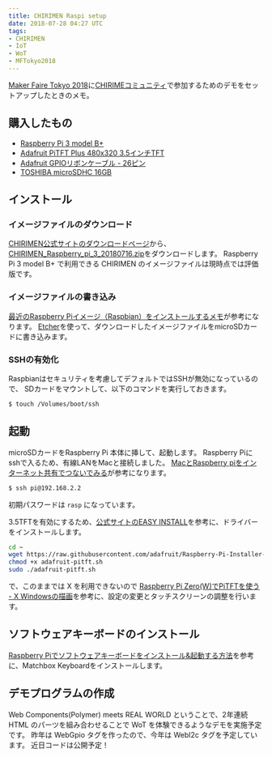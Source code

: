 ```yaml
---
title: CHIRIMEN Raspi setup
date: 2018-07-28 04:27 UTC
tags:
- CHIRIMEN
- IoT
- WoT
- MFTokyo2018
---
```


[Maker Faire Tokyo 2018](http://makezine.jp/event/mft2018/)に[CHIRIMEコミュニティ](http://makezine.jp/event/mft2018/)で参加するためのデモをセットアップしたときのメモ。

## 購入したもの

- [Raspberry Pi 3 model B+](https://www.sengoku.co.jp/mod/sgk_cart/detail.php?code=EEHD-4KC6)
- [Adafruit PiTFT Plus 480x320 3.5インチTFT](https://www.sengoku.co.jp/mod/sgk_cart/detail.php?code=EEHD-55ZD)
- [Adafruit GPIOリボンケーブル - 26ピン](https://www.sengoku.co.jp/mod/sgk_cart/detail.php?code=EEHD-56B6)
- [TOSHIBA microSDHC 16GB](https://www.amazon.co.jp/dp/B078JKJP8D)

## インストール

### イメージファイルのダウンロード

[CHIRIMEN公式サイトのダウンロードページ](http://download.chirimen.org/release/raspberry_pi_3/)から、[CHIRIMEN_Raspberry_pi_3_20180716.zip](http://download.chirimen.org/release/raspberry_pi_3/CHIRIMEN_Raspberry_pi_3_20180716.zip)をダウンロードします。
Raspberry Pi 3 model B+ で利用できる CHIRIMEN のイメージファイルは現時点では評価版です。

### イメージファイルの書き込み

[最近のRaspberry Piイメージ（Raspbian）をインストールするメモ](https://www.1ft-seabass.jp/memo/2018/07/23/raspbian-install-201807-memo/)が参考になります。
[Etcher](https://etcher.io/)を使って、ダウンロードしたイメージファイルをmicroSDカードに書き込みます。

### SSHの有効化

Raspbianはセキュリティを考慮してデフォルトではSSHが無効になっているので、
SDカードをマウントして、以下のコマンドを実行しておきます。

```sh
$ touch /Volumes/boot/ssh
```

## 起動

microSDカードをRaspberry Pi 本体に挿して、起動します。
Raspberry Piにsshで入るため、有線LANをMacと接続しました。
[MacとRaspberry piをインターネット共有でつないでみる](https://qiita.com/fumishitan/items/88bb832cb08fe8016f66)が参考になります。

```sh
$ ssh pi@192.168.2.2
```

初期パスワードは `rasp` になっています。

3.5TFTを有効にするため、[公式サイトのEASY INSTALL](https://learn.adafruit.com/adafruit-pitft-3-dot-5-touch-screen-for-raspberry-pi/easy-install-2)を参考に、ドライバーをインストールします。

```sh
cd ~
wget https://raw.githubusercontent.com/adafruit/Raspberry-Pi-Installer-Scripts/master/adafruit-pitft.sh
chmod +x adafruit-pitft.sh
sudo ./adafruit-pitft.sh
```

で、このままでは X を利用できないので [Raspberry Pi Zero(W)でPiTFTを使う - X Windowsの描画](https://qiita.com/hishi/items/bdd630666277e4f8162a#x-windows%E3%81%AE%E6%8F%8F%E7%94%BB)を参考に、設定の変更とタッチスクリーンの調整を行います。

## ソフトウェアキーボードのインストール

[Raspberry Piでソフトウェアキーボードをインストール&起動する方法](https://darmus.net/raspberry-pi-matchbox-keyboard-install/)を参考に、Matchbox Keyboardをインストールします。

## デモプログラムの作成

Web Components(Polymer) meets REAL WORLD ということで、2年連続 HTML のパーツを組み合わせることで WoT を体験できるようなデモを実施予定です。
昨年は WebGpio タグを作ったので、今年は WebI2c タグを予定しています。
近日コードは公開予定！


